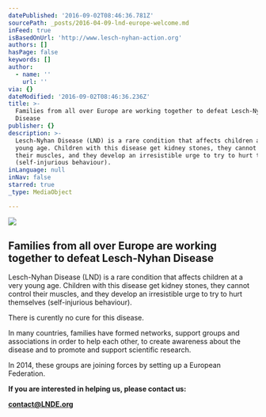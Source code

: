 ```yaml
---
datePublished: '2016-09-02T08:46:36.781Z'
sourcePath: _posts/2016-04-09-lnd-europe-welcome.md
inFeed: true
isBasedOnUrl: 'http://www.lesch-nyhan-action.org'
authors: []
hasPage: false
keywords: []
author:
  - name: ''
    url: ''
via: {}
dateModified: '2016-09-02T08:46:36.236Z'
title: >-
  Families from all over Europe are working together to defeat Lesch-Nyhan
  Disease
publisher: {}
description: >-
  Lesch-Nyhan Disease (LND) is a rare condition that affects children at a very
  young age. Children with this disease get kidney stones, they cannot control
  their muscles, and they develop an irresistible urge to try to hurt themselves
  (self-injurious behaviour).
inLanguage: null
inNav: false
starred: true
_type: MediaObject

---
```

![](https://s3-us-west-2.amazonaws.com/the-grid-img/p/58607461128ece9966ff508f5d4a03821c8645f5.png)

## Families from all over Europe are working together to defeat Lesch-Nyhan Disease

Lesch-Nyhan Disease (LND) is a rare condition that affects children at a very young age. Children with this disease get kidney stones, they cannot control their muscles, and they develop an irresistible urge to try to hurt themselves (self-injurious behaviour).

There is curently no cure for this disease.

In many countries, families have formed networks, support groups and associations in order to help each other, to create awareness about the disease and to promote and support scientific research.

In 2014, these groups are joining forces by setting up a European Federation.

**If you are interested in helping us, please contact us:**

**[contact@LNDE.org][0]**

[0]: mailto:contact@LNDE.org